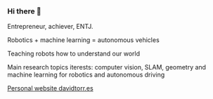 ### Hi there 👋
<!--
[![Davids's github stats](https://github-readme-stats.vercel.app/api?username=DavidTorresOcana)](https://github.com/DavidTorresOcana)

 - [Research engineer at Toyota Motor Europe](https://www.linkedin.com/in/davidtorresocana/)
 - Main research topics: computer vision, geometry and machine learning for robotics and autonomous driving
 - [Personal website davidtorr.es](https://davidtorresocana.github.io/devportfolio/)
 -->
 
Entrepreneur, achiever, ENTJ.

Robotics + machine learning = autonomous vehicles

Teaching robots how to understand our world

Main research topics iterests: computer vision, SLAM, geometry and machine learning for robotics and autonomous driving

[Personal website davidtorr.es](https://davidtorresocana.github.io/devportfolio/)
<!--
**DavidTorresOcana/DavidTorresOcana** is a ✨ _special_ ✨ repository because its `README.md` (this file) appears on your GitHub profile.

Here are some ideas to get you started:

- 🔭 I’m currently working on ...
- 🌱 I’m currently learning ...
- 👯 I’m looking to collaborate on ...
- 🤔 I’m looking for help with ...
- 💬 Ask me about ...
- 📫 How to reach me: ...
- 😄 Pronouns: ...
- ⚡ Fun fact: ...
-->
